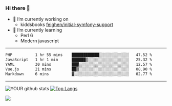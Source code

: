 ### Hi there 👋

- 🔭 I’m currently working on
  - kiddsbooks [feighen/initial-symfony-support](https://github.com/noondaysun/kiddsbooks.com/tree/feighen/initial-symfony-support)
- 🌱 I’m currently learning
  - Perl 6
  - Modern javascript

---
<!--START_SECTION:waka-->

```txt
PHP          1 hr 55 mins    ████████████░░░░░░░░░░░░░   47.52 %
JavaScript   1 hr 1 min      ██████▒░░░░░░░░░░░░░░░░░░   25.32 %
YAML         30 mins         ███░░░░░░░░░░░░░░░░░░░░░░   12.57 %
Vue.js       21 mins         ██▒░░░░░░░░░░░░░░░░░░░░░░   08.90 %
Markdown     6 mins          ▓░░░░░░░░░░░░░░░░░░░░░░░░   02.77 %
```

<!--END_SECTION:waka-->
---
![YOUR github stats](https://github-readme-stats.vercel.app/api?username=noondaysun&show_icons=true&theme=onedark) [![Top Langs](https://github-readme-stats.vercel.app/api/top-langs/?username=noondaysun&layout=compact&theme=onedark)](https://github.com/anuraghazra/github-readme-stats)

[<img src="https://img.shields.io/badge/linkedin-%230077B5.svg?&style=for-the-badge&logo=linkedin&logoColor=white" />](https://www.linkedin.com/in/feighen-oosterbroek-9630a514a/)

<!--
**noondaysun/noondaysun** is a ✨ _special_ ✨ repository because its `README.md` (this file) appears on your GitHub profile.

Here are some ideas to get you started:

- 🔭 I’m currently working on ...
- 🌱 I’m currently learning ...
- 👯 I’m looking to collaborate on ...
- 🤔 I’m looking for help with ...
- 💬 Ask me about ...
- 📫 How to reach me: ...
- 😄 Pronouns: ...
- ⚡ Fun fact: ...
-->
